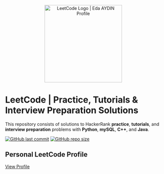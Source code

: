 <p align="center">
    <a href="https://leetcode.com/edaaydinea/">
        <img alt="LeetCode Logo | Eda AYDIN Profile" src="https://upload.wikimedia.org/wikipedia/commons/thumb/0/0a/LeetCode_Logo_black_with_text.svg/1280px-LeetCode_Logo_black_with_text.svg.png", width = 250 >
    </a>
</p>

# LeetCode | Practice, Tutorials & Interview Preparation Solutions

This repository consists of solutions to HackerRank **practice**, **tutorials**, and **interview preparation** problems with **Python**, **mySQL**, **C++**, and **Java**.

[![GitHub last commit](https://img.shields.io/github/last-commit/edaaydinea/LeetCode)](https://github.com/edaaydinea/LeetCode/commits/master)
[![GitHub repo size](https://img.shields.io/github/repo-size/edaaydinea/LeetCode)](https://github.com/edaaydinea/LeetCode/archive/master.zip)

## Personal LeetCode Profile

[View Profile](https://www.leetcode.com/edaaydinea)
